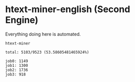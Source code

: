 # htext-miner-english (Second Engine)

Everything doing here is automated.

```
htext-miner

total: 5103/9523 (53.58605481465924%)

job0: 1149
job1: 1300
job2: 1736
job3: 918
```